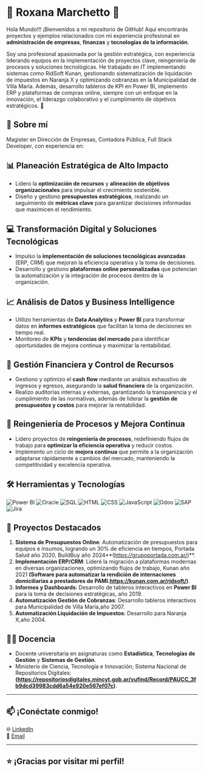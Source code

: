# 💼 Roxana Marchetto 🏢

Hola Mundo!!!
¡Bienvenidos a mi repositorio de GitHub! Aquí encontrarás proyectos y ejemplos relacionados con mi experiencia profesional en **administración de empresas**, **finanzas** y **tecnologías de la información**. 

Soy una profesional apasionada por la gestión estratégica, con experiencia liderando equipos en la implementación de proyectos clave, reingeniería de procesos y soluciones tecnológicas. He trabajado en IT implementando sistemas como RidSoft Kunan, gestionando sistematización de liquidación de impuestos en Naranja X y optimizando cobranzas en la Municipalidad de Villa María. Además, desarrollo tableros de KPI en Power BI, implemento ERP y plataformas de compras online, siempre con un enfoque en la innovación, el liderazgo colaborativo y el cumplimiento de objetivos estratégicos. 🌟

## 🎯 Sobre mí

Magister en Dirección de Empresas, Contadora Pública, Full Stack Developer, con experiencia en:

## 📊 **Planeación Estratégica de Alto Impacto**
- Lidero la **optimización de recursos** y **alineación de objetivos organizacionales** para impulsar el crecimiento sostenible.
- Diseño y gestiono **presupuestos estratégicos**, realizando un seguimiento de **métricas clave** para garantizar decisiones informadas que maximicen el rendimiento.

## 💻 **Transformación Digital y Soluciones Tecnológicas**
- Impulso la **implementación de soluciones tecnológicas avanzadas** (ERP, CRM) que mejoran la eficiencia operativa y la toma de decisiones.
- Desarrollo y gestiono **plataformas online personalizadas** que potencian la automatización y la integración de procesos dentro de la organización.

## 📈 **Análisis de Datos y Business Intelligence**
- Utilizo herramientas de **Data Analytics** y **Power BI** para transformar datos en **informes estratégicos** que facilitan la toma de decisiones en tiempo real.
- Monitoreo de **KPIs** y **tendencias del mercado** para identificar oportunidades de mejora continua y maximizar la rentabilidad.

## 📂 **Gestión Financiera y Control de Recursos**
- Gestiono y optimizo el **cash flow** mediante un análisis exhaustivo de ingresos y egresos, asegurando la **salud financiera** de la organización.
- Realizo auditorías internas y externas, garantizando la transparencia y el cumplimiento de las normativas, además de liderar la **gestión de presupuestos y costos** para mejorar la rentabilidad.

## 🔄 **Reingeniería de Procesos y Mejora Continua**
- Lidero proyectos de **reingeniería de procesos**, redefiniendo flujos de trabajo para **optimizar la eficiencia operativa** y reducir costos.
- Implemento un ciclo de **mejora continua** que permite a la organización adaptarse rápidamente a cambios del mercado, manteniendo la competitividad y excelencia operativa.


## 🛠️ Herramientas y Tecnologías

![Power BI](https://img.shields.io/badge/Power%20BI-FFD700?style=for-the-badge&logo=powerbi&logoColor=white)
![Oracle](https://img.shields.io/badge/Oracle-F80000?style=for-the-badge&logo=oracle&logoColor=white)
![SQL](https://img.shields.io/badge/SQL-4479A1?style=for-the-badge&logo=postgresql&logoColor=white)
![HTML](https://img.shields.io/badge/HTML-E34F26?style=for-the-badge&logo=html5&logoColor=white)
![CSS](https://img.shields.io/badge/CSS-1572B6?style=for-the-badge&logo=css3&logoColor=white)
![JavaScript](https://img.shields.io/badge/JavaScript-F7DF1E?style=for-the-badge&logo=javascript&logoColor=black)
![Odoo](https://img.shields.io/badge/Odoo-512DA8?style=for-the-badge&logo=odoo&logoColor=white)
![SAP](https://img.shields.io/badge/SAP-0FAAFF?style=for-the-badge&logo=sap&logoColor=white)
![Jira](https://img.shields.io/badge/Jira-0052CC?style=for-the-badge&logo=jira&logoColor=white)

## 🚀 Proyectos Destacados

1. **Sistema de Presupuestos Online**: Automatización de presupuestos para equipos e insumos, logrando un 30% de eficiencia en tiempos, Portada Salud año 2020, BuildBuy año 2024**(https://grupoportada.com.ar/)**.
2. **Implementación ERP/CRM**: Lideré la migración a plataformas modernas en diversas organizaciones, optimizando flujos de trabajo, Kunan año 2021 **(Software para automatizar la rendición de internaciones domiciliarias a prestadores de PAMI.https://kunan.com.ar/ridsoft/)**.
3. **Informes y Dashboards**: Desarrollo de tableros interactivos en **Power BI** para la toma de decisiones estratégicas, año 2019.
4. **Automatización Gestión de Cobranzas**: Desarrollo tableros interactivos para Municipalidad de Villa María,año 2007.
5. **Automatización Liquidación de Impuestos**: Desarrollo para Naranja X,año 2004.

## 👩‍🏫 Docencia

- Docente universitaria en asignaturas como **Estadística**, **Tecnologías de Gestión** y **Sistemas de Gestión**.
- Ministerio de Ciencia, Tecnología e Innovación; Sistema Nacional de Repositorios Digitales: **(https://repositoriosdigitales.mincyt.gob.ar/vufind/Record/PAUCC_3fb9dcd39983cdd6a54e920e567ef07c)**.

---

## 📫 ¡Conéctate conmigo!

🌐 [LinkedIn](https://www.linkedin.com/in/mbamarchetto)  
📧 [Email](mailto:roxanamarchetto@gmail.com)  

---

## ⭐ ¡Gracias por visitar mi perfil!
